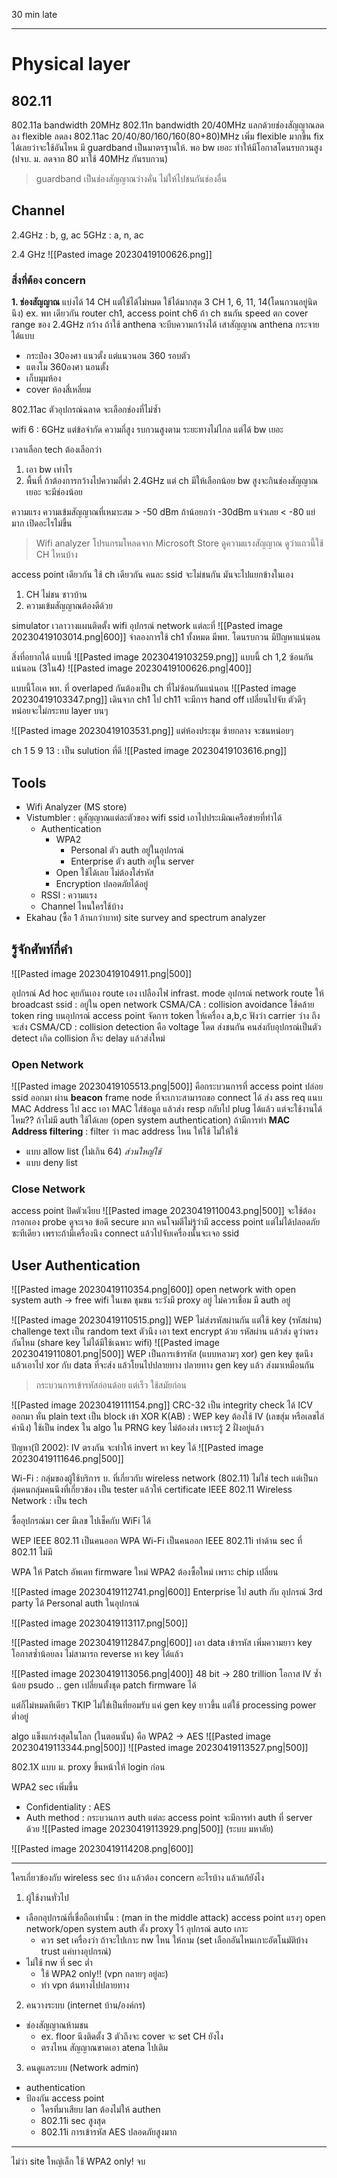 
30 min late

---

# Physical layer

## 802.11

802.11a bandwidth 20MHz
802.11n bandwidth 20/40MHz แลกด้วยช่องสัญญาณลดลง flexible ลดลง
802.11ac 20/40/80/160/160(80+80)MHz เพิ่ม flexible มากขึ้น fix ได้เลยว่าจะใช้อันไหน มี guardband เป็นมาตรฐานให้. พอ bw เยอะ ทำให้มีโอกาสโดนรบกวนสูง (ปจบ. ม. ลดจาก 80 มาใช้ 40MHz กันรบกวน)

>guardband เป็นช่องสัญญาณว่างคั่น ไม่ให้ไปชนกันช่องอื่น

## Channel

2.4GHz : b, g, ac
5GHz : a, n, ac

2.4 GHz
![[Pasted image 20230419100626.png]]

### สิ่งที่ต้อง concern
**1. ช่องสัญญาณ**
แบ่งได้ 14 CH แต่ใช้ได้ไม่หมด ใช้ได้มากสุด 3 CH 1, 6, 11, 14(โดนกวนอยู่นิดนึง)
ex. พท เดียวกัน router ch1, access point ch6 ถ้า ch ชนกัน speed ตก
cover range ของ 2.4GHz กว้าง ถ้าใช้ anthena จะบีบความกว้างได้
เสาสัญญาณ anthena กระจายได้แบบ
- กระป๋อง 30องศา แนวตั้ง แต่แนวนอน 360 รอบตัว
- แตงโม 360องศา นอนตั้ง
- เก็บมุมห้อง
- cover ห้องสี่เหลี่ยม

802.11ac ตัวอุปกรณ์ฉลาด จะเลือกช่องที่ไม่ซ้ำ

wifi 6 : 6GHz
แต่ข้อจำกัด
ความถี่สูง รบกวนสูงตาม
ระยะทางไม่ไกล
แต่ได้ bw เยอะ

เวลาเลือก tech ต้องเลือกว่า
1. เอา bw เท่าไร
2. พื้นที่ ถ้าต้องการกว้างไปความถี่ต่ำ 2.4GHz แต่ ch มีให้เลือกน้อย
bw สูงจะกินช่องสัญญาณเยอะ จะมีช่องน้อย

ความแรง ความเข้มสัญญาณที่เหมาะสม > -50 dBm
ถ้าน้อยกว่า -30dBm แจ๋วเลย
< -80 แย่มาก เปิดอะไรไม่ขึ้น

>Wifi analyzer โปรแกรมโหลดจาก Microsoft Store ดูความแรงสัญญาณ ดูว่าแถวนี้ใช้ CH ไหนบ้าง

access point เดียวกัน ใช้ ch เดียวกัน คนละ ssid จะไม่ชนกัน มันจะไปแยกข้างในเอง

1. CH ไม่ชน ชาวบ้าน
2. ความเข้มสัญญาณต้องดีด้วย

simulator เวลาวางแผนติดตั้ง wifi อุปกรณ์ network แต่ละที่
![[Pasted image 20230419103014.png|600]]
จำลองการใช้ ch1 ทั้งหมด มีพท. โดนรบกวน มีปัญหาแน่นอน

สิ่งที่อยากได้ แบบนี้
![[Pasted image 20230419103259.png]]
แบบนี้ ch 1,2 ซ้อนกันแน่นอน (3ใน4)
![[Pasted image 20230419100626.png|400]]

แบบนี้โอเค พท. ที่ overlaped กันต้องเป็น ch ที่ไม่ซ้อนกันแน่นอน
![[Pasted image 20230419103347.png]]
เดินจาก ch1 ไป ch11 จะมีการ hand off เปลี่ยนไปจับ ตัวดีๆ หน่อยจะไม่กระทบ layer บนๆ

![[Pasted image 20230419103531.png]]
แต่ห้องประชุม ซ้ายกลาง จะชนหน่อยๆ

ch 1 5 9 13 : เป็น sulution ที่ดี
![[Pasted image 20230419103616.png]]

## Tools

- Wifi Analyzer (MS store)
- Vistumbler : ดูสัญญาณแต่ละตัวของ wifi ssid เอาไปประเมิณเครือข่ายที่ทำได้
	- Authentication
		- WPA2
			- Personal ตัว auth อยู่ในอุปกรณ์
			- Enterprise ตัว auth อยู่ใน server
		- Open ใช้ได้เลย ไม่ต้องใส่รหัส
		- Encryption ปลอดภัยได้อยู๋
	- RSSI : ความแรง
	- Channel ไหนใครใช้บ้าง
- Ekahau (ซื้อ 1 ล้านกว่าบาท) site survey and spectrum analyzer

## รู้จักศัพท์กี่คำ

![[Pasted image 20230419104911.png|500]]

อุปกรณ์ Ad hoc คุยกันเอง route เอง เปลืองไฟ
infrast. mode อุปกรณ์ network route ให้
broadcast ssid : อยู่ใน open network
CSMA/CA : collision avoidance ใช้คล้าย token ring บนอุปกรณ์ access point จัดการ token ให้เครื่อง a,b,c ฟังว่า carrier ว่าง ถึงจะส่ง
CSMA/CD : collision detection คือ voltage โดด ส่งชนกัน คนส่งกับอุปกรณ์เป็นตัว detect เกิด collision ก็จะ delay แล้วส่งใหม่

### Open Network
![[Pasted image 20230419105513.png|500]]
คือกระบวนการที่ access point ปล่อย ssid ออกมา ผ่าน **beacon** frame
node ที่จะเกาะสามารถขอ connect ได้ ส่ง ass req แนบ MAC Address ไป
acc เอา MAC ใส่ข้อมูล แล้วส่ง resp กลับไป 
plug ได้แล้ว แต่จะใช้งานได้ไหม??
ถ้าไม่มี auth ใช้ได้เลย (open system authentication)
ถ้ามีการทำ **MAC Address filtering** : filter ว่า mac address ไหน ให้ใช้ ไม่ให้ใช้
- แบบ allow list (ไม่เกิน 64) *ส่วนใหญ่ใช้*
- แบบ deny list

### Close Network
access point ปิดตัวเงียบ
![[Pasted image 20230419110043.png|500]]
จะใช้ต้องกรอกเอง probe ดูจะเจอ
ข้อดี secure มาก คนโจมตีไม่รู้ว่ามี access point
แต่ไม่ได้ปลอดภัยซะทีเดียว เพราะถ้ามีเครื่องนึง connect แล้วไปจับเครื่องนั้นจะเจอ ssid

## User Authentication

![[Pasted image 20230419110354.png|600]]
open network with open system auth -> free wifi ในเขต ชุมชน
ระวังมี proxy อยู่ ไม่ควรเชื่อม
มี auth อยู่

![[Pasted image 20230419110515.png]]
WEP ไม่ส่งรหัสผ่านกัน แต่ใช้ key (รหัสผ่าน)
challenge text เป็น random text ตัวนึง
เอา text encrypt ด้วย รหัสผ่าน แล้วส่ง ดูว่าตรงกันไหม
(share key ไม่ได้มีใช้เฉพาะ wifi)
![[Pasted image 20230419110801.png|500]]
WEP เป็นการเข้ารหัส (แบบหลวมๆ xor)
gen key ชุดนึง แล้วเอาไป xor กับ data ที่จะส่ง แล้วโยนไปปลายทาง
ปลายทาง gen key แล้ว ส่งมาเหมือนกัน

>กระบวนการเข้ารหัสอ่อนด้อย แต่เร็ว ใช้สมัยก่อน

![[Pasted image 20230419111154.png]]
CRC-32 เป็น integrity check ได้ ICV ออกมา
หั่น plain text เป็น block เข้า XOR
K(AB) : WEP key
ต้องใช้ IV (เลขสุ่ม หรือเลขไล่ ค่านึง) ใช้เป็น index ใน algo ใน PRNG
key ไม่ต้องส่ง เพราะรู้ 2 ฝั่งอยู่แล้ว

ปัญหา(ปี 2002): IV ตรงกัน จะทำให้ invert หา key ได้
![[Pasted image 20230419111646.png|500]]

Wi-Fi : กลุ่มของผู้ใช้บริการ บ. ที่เกี่ยวกับ wireless network (802.11) ไม่ใช่ tech แต่เป็นกลุ่มคนกลุ่มคนนึงที่เกี่ยวข้อง เป็น tester แล้วให้ certificate IEEE 802.11
Wireless Network : เป็น tech

ซื้ออุปกรณ์มา cer มีเลข ไปเช็คกับ WiFi ได้

WEP IEEE 802.11 เป็นคนออก
WPA Wi-Fi เป็นคนออก
IEEE 802.11i ทำด้าน sec ที่ 802.11 ไม่มี

WPA ให้ Patch อัพเดท firmware ใหม่
WPA2 ต้องซื้อใหม่ เพราะ chip เปลี่ยน

![[Pasted image 20230419112741.png|600]]
Enterprise ไป auth กับ อุปกรณ์ 3rd party ได้
Personal auth ในอุปกรณ์

![[Pasted image 20230419113117.png|500]]

![[Pasted image 20230419112847.png|600]]
เอา data เข้ารหัส เพิ่มความยาว key โอกาสซ้ำน้อยลง
ไม่สามารถ reverse หา key ได้แล้ว

![[Pasted image 20230419113056.png|400]]
48 bit -> 280 trillion โอกาส IV ซ้ำน้อย
psudo .. gen เปลี่ยนตั้งชุด
patch firmware ได้

แต่ก็ไม่หมดทีเดียว TKIP ไม่ใช่เป็นที่ยอมรับ
แค่ gen key ยาวขึ้น แต่ใช้ processing power ต่ำอยู่

algo แข็งแกร่งสุดในโลก (ในตอนนั้น) คือ WPA2 -> AES
![[Pasted image 20230419113344.png|500]]
![[Pasted image 20230419113527.png|500]]

802.1X แบบ ม. proxy ขึ้นหน้าให้ login ก่อน

WPA2 sec เพิ่มขึ้น
- Confidentiality : AES
- Auth method : กระบวนการ auth แต่ละ access point จะมีการทำ auth ที่ server ด้วย
![[Pasted image 20230419113929.png|500]]
(ระบบ มหาลัย)

![[Pasted image 20230419114208.png|600]]

---

ใครเกี่ยวข้องกับ wireless sec บ้าง แล้วต้อง concern อะไรบ้าง แล้วแก้ยังไง
1. ผู้ใช้งานทั่วไป
- เลือกอุปกรณ์ที่เชื่อถือเท่านั้น : (man in the middle attack) access point แรงๆ open network/open system auth ตั้ง proxy ไว้ อุปกรณ์ auto เกาะ
	- ควร set เครื่องว่า ถ้าจะไปเกาะ nw ไหน ให้ถาม (set เลือกอันไหนเกาะอัตโนมัติบ้าง trust แค่บางอุปกรณ์)
- ไม่ใช้ nw ที่ sec ต่ำ
	- ใช้ WPA2 only!! (vpn กลายๆ อยู่ละ)
	- ทำ vpn ต้นทางไปปลายทาง

2. คนวางระบบ (internet บ้าน/องค์กร)
- ช่องสัญญาณห้ามชน
	- ex. floor นึงติดตั้ง 3 ตัวถึงจะ cover จะ set CH ยังไง
	- ตรงไหน สัญญาณขาดเอา atena ไปเติม

3. คนดูแลระบบ (Network admin)
- authentication
- ป้องกัน access point
	- ใครที่มาเสียบ lan ต้องไม่ให้ authen
	- 802.11i sec สูงสุด
	- 802.11i การเข้ารหัส AES ปลอดภัยสูงมาก

---

ไม่ว่า site ใหญ่เล็ก ใช้ WPA2 only! จบ

